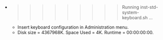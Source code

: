 * >>>>>>>>> Running inst-std-system-keyboard.sh ...
  * Insert keyboard configuration in Administration menu.
  * Disk size = 4367968K. Space Used = 4K. Runtime = 00:00:00:00.
